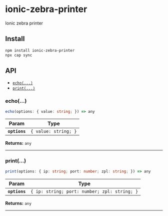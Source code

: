 # ionic-zebra-printer

Ionic zebra printer

## Install

```bash
npm install ionic-zebra-printer
npx cap sync
```

## API

<docgen-index>

* [`echo(...)`](#echo)
* [`print(...)`](#print)

</docgen-index>

<docgen-api>
<!--Update the source file JSDoc comments and rerun docgen to update the docs below-->

### echo(...)

```typescript
echo(options: { value: string; }) => any
```

| Param         | Type                            |
| ------------- | ------------------------------- |
| **`options`** | <code>{ value: string; }</code> |

**Returns:** <code>any</code>

--------------------


### print(...)

```typescript
print(options: { ip: string; port: number; zpl: string; }) => any
```

| Param         | Type                                                    |
| ------------- | ------------------------------------------------------- |
| **`options`** | <code>{ ip: string; port: number; zpl: string; }</code> |

**Returns:** <code>any</code>

--------------------

</docgen-api>
